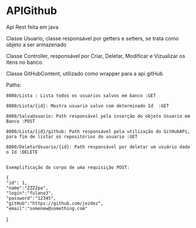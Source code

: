 # APIGithub
Api Rest feita em java

Classe Usuario, classe responsável por getters e setters, se trata como objeto a ser armazenado

Classe Controller, responsável por Criar, Deletar, Modificar e Vizualizar os itens no banco.

Classe GitHubContent, utilizado como wrapper para a api gitHub


Paths:
    
    8080/Lista : Lista todos os usuarios salvos em banco :GET
    
    8080/Lista/{id}: Mostra usuario salvo com determinado Id  :GET
    
    8080/SalvaUsuario: Path responsável pela inserção do objeto Usuario em Banco :POST
    
    8080/Lista/{id}/github: Path responsável pela utilização do GitHubAPi, para fim de listar os repositórios do usuario :GET
    
    8080/DeletarUsuario/{id}: Path responsável por deletar um usuário dado o Id :DELETE
    
    
    Exemplificação do corpo de uma requisição POST:
     
    {
    "id": 1,
    "name":"ZZZZpa",
    "login":"fulano3",
    "password":"12345",
    "gitHub":"https://github.com/jezdez",
    "email":"somenew@something.com"
   }
